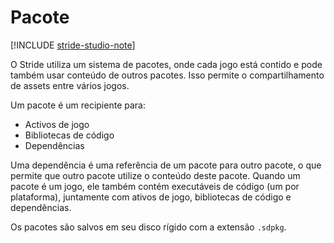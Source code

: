 # Pacote

[!INCLUDE [stride-studio-note](../../includes/under-construction-note.md)]

O Stride utiliza um sistema de pacotes, onde cada jogo está contido e pode também usar conteúdo de outros pacotes. Isso permite o compartilhamento de assets entre vários jogos.

Um pacote é um recipiente para:

* Activos de jogo
* Bibliotecas de código
* Dependências

Uma dependência é uma referência de um pacote para outro pacote, o que permite que outro pacote utilize o conteúdo deste pacote. Quando um pacote é um jogo, ele também contém executáveis de código (um por plataforma), juntamente com ativos de jogo, bibliotecas de código e dependências.

Os pacotes são salvos em seu disco rígido com a extensão ```.sdpkg```.